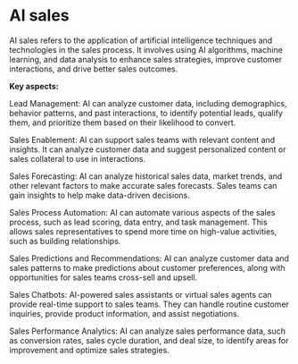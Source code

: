 # AI sales

AI sales refers to the application of artificial intelligence techniques and technologies in the sales process. It involves using AI algorithms, machine learning, and data analysis to enhance sales strategies, improve customer interactions, and drive better sales outcomes.

**Key aspects:**

Lead Management: AI can analyze customer data, including demographics, behavior patterns, and past interactions, to identify potential leads, qualify them, and prioritize them based on their likelihood to convert.

Sales Enablement: AI can support sales teams with relevant content and insights. It can analyze customer data and suggest personalized content or sales collateral to use in interactions.

Sales Forecasting: AI can analyze historical sales data, market trends, and other relevant factors to make accurate sales forecasts. Sales teams can gain insights to help make data-driven decisions.

Sales Process Automation: AI can automate various aspects of the sales process, such as lead scoring, data entry, and task management. This allows sales representatives to spend more time on high-value activities, such as building relationships.

Sales Predictions and Recommendations: AI can analyze customer data and sales patterns to make predictions about customer preferences, along with opportunities for sales teams cross-sell and upsell.

Sales Chatbots: AI-powered sales assistants or virtual sales agents can provide real-time support to sales teams. They can handle routine customer inquiries, provide product information, and assist negotiations.

Sales Performance Analytics: AI can analyze sales performance data, such as conversion rates, sales cycle duration, and deal size, to identify areas for improvement and optimize sales strategies.
